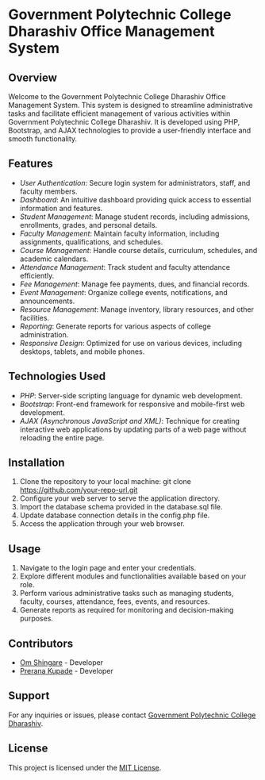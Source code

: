 # Government Polytechnic College Dharashiv Office Management System

## Overview

Welcome to the Government Polytechnic College Dharashiv Office Management System. This system is designed to streamline administrative tasks and facilitate efficient management of various activities within Government Polytechnic College Dharashiv. It is developed using PHP, Bootstrap, and AJAX technologies to provide a user-friendly interface and smooth functionality.

## Features

- _User Authentication_: Secure login system for administrators, staff, and faculty members.
- _Dashboard_: An intuitive dashboard providing quick access to essential information and features.
- _Student Management_: Manage student records, including admissions, enrollments, grades, and personal details.
- _Faculty Management_: Maintain faculty information, including assignments, qualifications, and schedules.
- _Course Management_: Handle course details, curriculum, schedules, and academic calendars.
- _Attendance Management_: Track student and faculty attendance efficiently.
- _Fee Management_: Manage fee payments, dues, and financial records.
- _Event Management_: Organize college events, notifications, and announcements.
- _Resource Management_: Manage inventory, library resources, and other facilities.
- _Reporting_: Generate reports for various aspects of college administration.
- _Responsive Design_: Optimized for use on various devices, including desktops, tablets, and mobile phones.

## Technologies Used

- _PHP_: Server-side scripting language for dynamic web development.
- _Bootstrap_: Front-end framework for responsive and mobile-first web development.
- _AJAX (Asynchronous JavaScript and XML)_: Technique for creating interactive web applications by updating parts of a web page without reloading the entire page.

## Installation

1. Clone the repository to your local machine: git clone https://github.com/your-repo-url.git
2. Configure your web server to serve the application directory.
3. Import the database schema provided in the database.sql file.
4. Update database connection details in the config.php file.
5. Access the application through your web browser.

## Usage

1. Navigate to the login page and enter your credentials.
2. Explore different modules and functionalities available based on your role.
3. Perform various administrative tasks such as managing students, faculty, courses, attendance, fees, events, and resources.
4. Generate reports as required for monitoring and decision-making purposes.

## Contributors

- [Om Shingare](https://github.com/ShingareOm) - Developer
- [Prerana Kupade](https://github.com/kupadeprerana) - Developer

## Support

For any inquiries or issues, please contact [Government Polytechnic College Dharashiv](mailto:omshingare2121@gmail.com).

## License

This project is licensed under the [MIT License](LICENSE).

